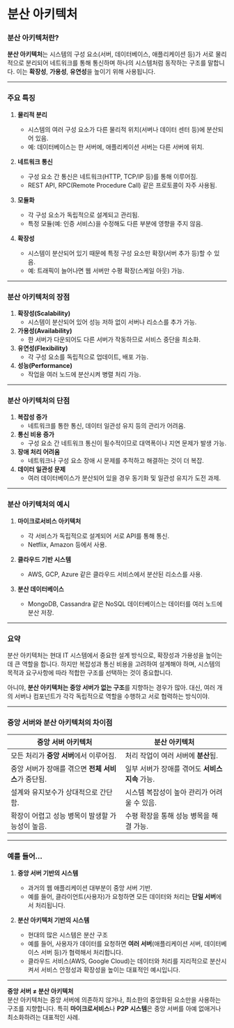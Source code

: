 # 분산 아키텍처

### 분산 아키텍처란?

**분산 아키텍처**는 시스템의 구성 요소(서버, 데이터베이스, 애플리케이션 등)가 서로 물리적으로 분리되어 네트워크를 통해 통신하며 하나의 시스템처럼 동작하는 구조를 말합니다. 이는 **확장성**, **가용성**, **유연성**을 높이기 위해 사용됩니다.

---

### 주요 특징
1. **물리적 분리**
    - 시스템의 여러 구성 요소가 다른 물리적 위치(서버나 데이터 센터 등)에 분산되어 있음.
    - 예: 데이터베이스는 한 서버에, 애플리케이션 서버는 다른 서버에 위치.

2. **네트워크 통신**
    - 구성 요소 간 통신은 네트워크(HTTP, TCP/IP 등)를 통해 이루어짐.
    - REST API, RPC(Remote Procedure Call) 같은 프로토콜이 자주 사용됨.

3. **모듈화**
    - 각 구성 요소가 독립적으로 설계되고 관리됨.
    - 특정 모듈(예: 인증 서비스)을 수정해도 다른 부분에 영향을 주지 않음.

4. **확장성**
    - 시스템이 분산되어 있기 때문에 특정 구성 요소만 확장(서버 추가 등)할 수 있음.
    - 예: 트래픽이 늘어나면 웹 서버만 수평 확장(스케일 아웃) 가능.

---

### 분산 아키텍처의 장점
1. **확장성(Scalability)**
    - 시스템이 분산되어 있어 성능 저하 없이 서버나 리소스를 추가 가능.
2. **가용성(Availability)**
    - 한 서버가 다운되어도 다른 서버가 작동하므로 서비스 중단을 최소화.
3. **유연성(Flexibility)**
    - 각 구성 요소를 독립적으로 업데이트, 배포 가능.
4. **성능(Performance)**
    - 작업을 여러 노드에 분산시켜 병렬 처리 가능.

---

### 분산 아키텍처의 단점
1. **복잡성 증가**
    - 네트워크를 통한 통신, 데이터 일관성 유지 등의 관리가 어려움.
2. **통신 비용 증가**
    - 구성 요소 간 네트워크 통신이 필수적이므로 대역폭이나 지연 문제가 발생 가능.
3. **장애 처리 어려움**
    - 네트워크나 구성 요소 장애 시 문제를 추적하고 해결하는 것이 더 복잡.
4. **데이터 일관성 문제**
    - 여러 데이터베이스가 분산되어 있을 경우 동기화 및 일관성 유지가 도전 과제.

---

### 분산 아키텍처의 예시
1. **마이크로서비스 아키텍처**
    - 각 서비스가 독립적으로 설계되어 서로 API를 통해 통신.
    - Netflix, Amazon 등에서 사용.

2. **클라우드 기반 시스템**
    - AWS, GCP, Azure 같은 클라우드 서비스에서 분산된 리소스를 사용.

3. **분산 데이터베이스**
    - MongoDB, Cassandra 같은 NoSQL 데이터베이스는 데이터를 여러 노드에 분산 저장.

---

### 요약
분산 아키텍처는 현대 IT 시스템에서 중요한 설계 방식으로, 확장성과 가용성을 높이는 데 큰 역할을 합니다. 하지만 복잡성과 통신 비용을 고려하여 설계해야 하며, 시스템의 목적과 요구사항에 따라 적합한 구조를 선택하는 것이 중요합니다.

아니야, **분산 아키텍처는 중앙 서버가 없는 구조**를 지향하는 경우가 많아. 대신, 여러 개의 서버나 컴포넌트가 각각 독립적으로 역할을 수행하고 서로 협력하는 방식이야.

---

### 중앙 서버와 분산 아키텍처의 차이점

| **중앙 서버 아키텍처**               | **분산 아키텍처**                   |
|------------------------------------|-----------------------------------|
| 모든 처리가 **중앙 서버**에서 이루어짐. | 처리 작업이 여러 서버에 **분산**됨.   |
| 중앙 서버가 장애를 겪으면 **전체 서비스**가 중단됨. | 일부 서버가 장애를 겪어도 **서비스 지속** 가능. |
| 설계와 유지보수가 상대적으로 간단함.      | 시스템 복잡성이 높아 관리가 어려울 수 있음. |
| 확장이 어렵고 성능 병목이 발생할 가능성이 높음. | 수평 확장을 통해 성능 병목을 해결 가능. |

---

### 예를 들어...
1. **중앙 서버 기반의 시스템**
    - 과거의 웹 애플리케이션 대부분이 중앙 서버 기반.
    - 예를 들어, 클라이언트(사용자)가 요청하면 모든 데이터와 처리는 **단일 서버**에서 처리됩니다.

2. **분산 아키텍처 기반의 시스템**
    - 현대의 많은 시스템은 분산 구조
    - 예를 들어, 사용자가 데이터를 요청하면 **여러 서버**(애플리케이션 서버, 데이터베이스 서버 등)가 협력해서 처리합니다.
    - 클라우드 서비스(AWS, Google Cloud)는 데이터와 처리를 지리적으로 분산시켜서 서비스 안정성과 확장성을 높이는 대표적인 예시입니다.

---

**중앙 서버 ≠ 분산 아키텍처**  
분산 아키텍처는 중앙 서버에 의존하지 않거나, 최소한의 중앙화된 요소만을 사용하는 구조를 지향합니다. 특히 **마이크로서비스**나 **P2P 시스템**은 중앙 서버를 아예 없애거나 최소화하려는 대표적인 사례.
